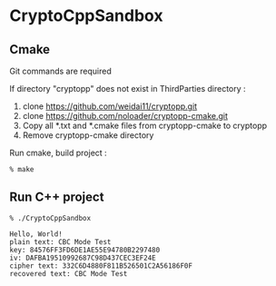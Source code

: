 # CryptoCppSandbox

## Cmake

Git commands are required

If directory "cryptopp" does not exist in ThirdParties directory :
1. clone https://github.com/weidai11/cryptopp.git
2. clone https://github.com/noloader/cryptopp-cmake.git
3. Copy all *.txt and *.cmake files from cryptopp-cmake to cryptopp
4. Remove cryptopp-cmake directory

Run cmake, build project :
```
% make
```

## Run C++ project
```
% ./CryptoCppSandbox 

Hello, World!
plain text: CBC Mode Test
key: 84576FF3FD6DE1AE55E94780B2297480
iv: DAFBA19510992687C98D437CEC3EF24E
cipher text: 332C6D4880F811B526501C2A56186F0F
recovered text: CBC Mode Test
```